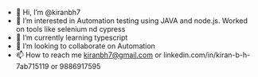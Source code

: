 - 👋 Hi, I’m @kiranbh7
- 👀 I’m interested in Automation testing using JAVA and node.js. Worked on tools like selenium nd cypress
- 🌱 I’m currently learning typescript
- 💞️ I’m looking to collaborate on Automation
- 📫 How to reach me kiranbh7@gmail.com or linkedin.com/in/kiran-b-h-7ab715119 or 9886917595

<!---
kiranbh7/kiranbh7 is a ✨ special ✨ repository because its `README.md` (this file) appears on your GitHub profile.
You can click the Preview link to take a look at your changes.
--->
